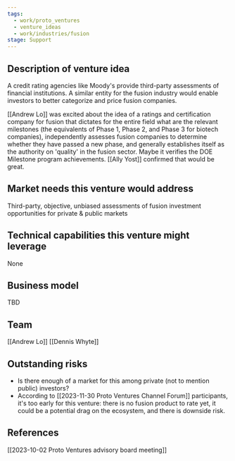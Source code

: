 ```yaml
---
tags:
  - work/proto_ventures
  - venture_ideas
  - work/industries/fusion
stage: Support
---
```

## Description of venture idea
A credit rating agencies like Moody's provide third-party assessments of financial institutions. A similar entity for the fusion industry would enable investors to better categorize and price fusion companies.

[[Andrew Lo]] was excited about the idea of a ratings and certification company for fusion that dictates for the entire field what are the relevant milestones (the equivalents of Phase 1, Phase 2, and Phase 3 for biotech companies), independently assesses fusion companies to determine whether they have passed a new phase, and generally establishes itself as the authority on 'quality' in the fusion sector. Maybe it verifies the DOE Milestone program achievements. [[Ally Yost]] confirmed that would be great.

## Market needs this venture would address
Third-party, objective, unbiased assessments of fusion investment opportunities for private & public markets

## Technical capabilities this venture might leverage
None

## Business model
TBD

## Team
[[Andrew Lo]]
[[Dennis Whyte]]

## Outstanding risks
- Is there enough of a market for this among private (not to mention public) investors?
- According to [[2023-11-30 Proto Ventures Channel Forum]] participants, it's too early for this venture: there is no fusion product to rate yet, it could be a potential drag on the ecosystem, and there is downside risk. 

## References
[[2023-10-02 Proto Ventures advisory board meeting]]